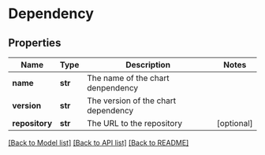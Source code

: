 # Dependency

## Properties
Name | Type | Description | Notes
------------ | ------------- | ------------- | -------------
**name** | **str** | The name of the chart denpendency | 
**version** | **str** | The version of the chart dependency | 
**repository** | **str** | The URL to the repository | [optional] 

[[Back to Model list]](../README.md#documentation-for-models) [[Back to API list]](../README.md#documentation-for-api-endpoints) [[Back to README]](../README.md)

